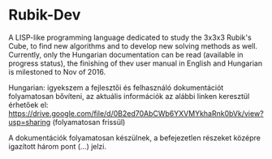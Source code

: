 # Rubik-Dev
A LISP-like programming language dedicated to study the 3x3x3 Rubik's Cube, to find new algorithms and to develop new solving methods as well.
Currently, only the Hungarian documentation can be read (available in progress status), the finishing of thev user manual in English and Hungarian is milestoned to Nov of 2016. 

Hungarian: 
 igyekszem a fejlesztői és felhasználó dokumentációt folyamatosan bővíteni, az aktuális információk az alábbi linken keresztül érhetőek el:
 https://drive.google.com/file/d/0B2ed70AbCWb6YXVMYkhaRnk0bVk/view?usp=sharing
 (folyamatosan frissül)
 
A dokumentációk folyamatosan készülnek, a befejezetlen részeket középre igazított három pont (...) jelzi.
